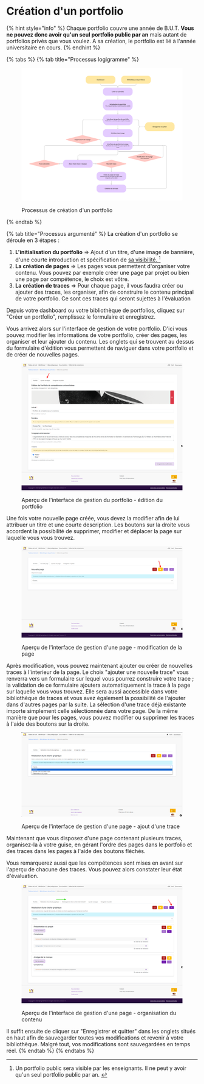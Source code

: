 # Création d'un portfolio

{% hint style="info" %}
Chaque portfolio couvre une année de B.U.T. **Vous ne pouvez donc avoir qu'un seul portfolio public par an** mais autant de portfolios privés que vous voulez. A sa création, le portfolio est lié à l'année universitaire en cours.
{% endhint %}

{% tabs %}
{% tab title="Processus logigramme" %}
<figure><img src="../../.gitbook/assets/UniFolio eval trace (10).png" alt=""><figcaption><p>Processus de création d'un portfolio</p></figcaption></figure>
{% endtab %}

{% tab title="Processus argumenté" %}
La création d'un portfolio se déroule en 3 étapes :&#x20;

1. **L'initialisation du portfolio** => Ajout d'un titre, d'une image de bannière, d'une courte introduction et spécification de [sa visibilité. ](#user-content-fn-1)[^1]
2. **La création de pages** => Les pages vous permettent d'organiser votre contenu. Vous pouvez par exemple créer une page par projet ou bien une page par compétence, le choix est vôtre.
3. **La création de traces** => Pour chaque page, il vous faudra créer ou ajouter des traces, les organiser, afin de construire le contenu principal de votre portfolio. Ce sont ces traces qui seront sujettes à l'évaluation&#x20;



Depuis votre dashboard ou votre bibliothèque de portfolios, cliquez sur "Créer un portfolio", remplissez le formulaire et enregistrez.

Vous arrivez alors sur l'interface de gestion de votre portfolio. D'ici vous pouvez modifier les informations de votre portfolio, créer des pages, les organiser et leur ajouter du contenu. Les onglets qui se trouvent au dessus du formulaire d'édition vous permettent de naviguer dans votre portfolio et de créer de nouvelles pages.

<figure><img src="../../.gitbook/assets/Unifolio_portfolio1.png" alt=""><figcaption><p>Aperçu de l'interface de gestion du portfolio - édition du portfolio</p></figcaption></figure>

Une fois votre nouvelle page créée, vous devez la modifier afin de lui attribuer un titre et une courte description. Les boutons sur la droite vous accordent la possibilité de supprimer, modifier et déplacer la page sur laquelle vous vous trouvez.

<figure><img src="../../.gitbook/assets/Unifolio_portfolio2.png" alt=""><figcaption><p>Aperçu de l'interface de gestion d'une page - modification de la page</p></figcaption></figure>

Après modification, vous pouvez maintenant ajouter ou créer de nouvelles traces à l'interieur de la page. Le choix "ajouter une nouvelle trace" vous renverra vers un formulaire sur lequel vous pourrez construire votre trace ; la validation de ce formulaire ajoutera automatiquement la trace à la page sur laquelle vous vous trouvez. Elle sera aussi accessible dans votre bibliothèque de traces et vous avez également la possibilité de l'ajouter dans d'autres pages par la suite. La sélection d'une trace déjà existante importe simplement celle sélectionnée dans votre page. De la même manière que pour les pages, vous pouvez modifier ou supprimer les traces à l'aide des boutons sur la droite.

<figure><img src="../../.gitbook/assets/Unifolio_portfolio3.png" alt=""><figcaption><p>Aperçu de l'interface de gestion d'une page - ajout d'une trace</p></figcaption></figure>

Maintenant que vous disposez d'une page contenant plusieurs traces, organisez-la à votre guise, en gérant l'ordre des pages dans le portfolio et des traces dans les pages à l'aide des boutons fléchés.

Vous remarquerez aussi que les compétences sont mises en avant sur l'aperçu de chacune des traces. Vous pouvez alors constater leur état d'évaluation.

<figure><img src="../../.gitbook/assets/Unifolio_portfolio4 (1).png" alt=""><figcaption><p>Aperçu de l'interface de gestion d'une page - organisation du contenu</p></figcaption></figure>

Il suffit ensuite de cliquer sur "Enregistrer et quitter" dans les onglets situés en haut afin de sauvegarder toutes vos modifications et revenir à votre bibliothèque. Malgré tout, vos modifications sont sauvegardées en temps réel.
{% endtab %}
{% endtabs %}



[^1]: Un  portfolio public sera visible par les enseignants. Il ne peut y avoir qu'un seul portfolio public par an.                                 &#x20;
